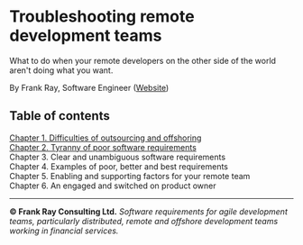 # Troubleshooting remote development teams

What to do when your remote developers on the other side of the world aren't doing what you want.

By Frank Ray, Software Engineer ([Website](https://frankray.net/start-here/))

## Table of contents

[Chapter 1. Difficulties of outsourcing and offshoring](Chapter1.md)  
[Chapter 2. Tyranny of poor software requirements](Chapter2.md)   
Chapter 3. Clear and unambiguous software requirements  
Chapter 4. Examples of poor, better and best requirements  
Chapter 5. Enabling and supporting factors for your remote team  
Chapter 6. An engaged and switched on product owner  

---

**© Frank Ray Consulting Ltd.** *Software requirements for agile development teams, particularly distributed, remote and offshore development teams working in financial services.*
